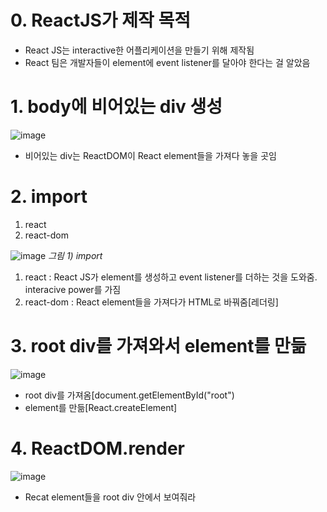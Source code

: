 # 0. ReactJS가 제작 목적
- React JS는  interactive한 어플리케이션을 만들기 위해 제작됨
- React 팀은 개발자들이 element에 event listener를 달아야 한다는 걸 알았음

# 1. body에 비어있는 div 생성
![image](https://user-images.githubusercontent.com/86208370/175908026-afbf07ba-341a-48ae-b11d-3c6782ad25bc.png)

- 비어있는 div는 ReactDOM이 React element들을 가져다 놓을 곳임

# 2. import

1) react
2) react-dom

![image](https://user-images.githubusercontent.com/86208370/175906537-397ce559-93f4-4548-b11d-e4c362a75d50.png)
  <em>그림 1) import</em>

1) react 
: React JS가 element를 생성하고 event listener를 더하는 것을 도와줌. interacive power를 가짐
2) react-dom
: React element들을 가져다가 HTML로 바꿔줌[레더링]

# 3. root div를 가져와서 element를 만듦
![image](https://user-images.githubusercontent.com/86208370/175908320-d19679b9-aef2-4f52-8ea3-5ff8a35bd23f.png)
- root div를 가져옴[document.getElementById("root")
- element를 만듦[React.createElement]
# 4. ReactDOM.render
![image](https://user-images.githubusercontent.com/86208370/175908386-bae1859f-12a0-4ebd-a042-b16f23015b46.png)
- Recat element들을 root div 안에서 보여줘라




